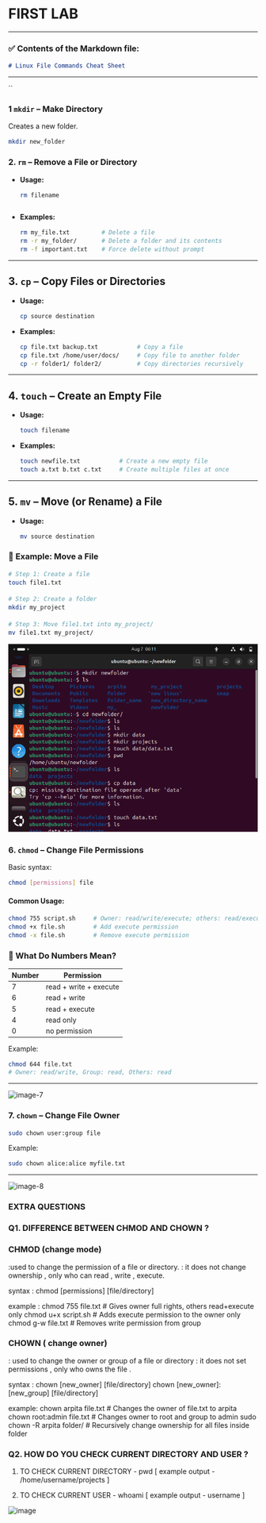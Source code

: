 # FIRST LAB

---

### ✅ Contents of the Markdown file:

````markdown
# Linux File Commands Cheat Sheet
````
---
``
### 1 `mkdir` – Make Directory

Creates a new folder.

```bash
mkdir new_folder
```

### 2. `rm` – Remove a File or Directory

- **Usage:**
  ```bash
  rm filename
````
````
* **Examples:**

  ```bash
  rm my_file.txt         # Delete a file
  rm -r my_folder/       # Delete a folder and its contents
  rm -f important.txt    # Force delete without prompt
  ```

---

## 3. `cp` – Copy Files or Directories

* **Usage:**

  ```bash
  cp source destination
  ```

* **Examples:**

  ```bash
  cp file.txt backup.txt           # Copy a file
  cp file.txt /home/user/docs/     # Copy file to another folder
  cp -r folder1/ folder2/          # Copy directories recursively
  ```

---

## 4. `touch` – Create an Empty File

* **Usage:**

  ```bash
  touch filename
  ```

* **Examples:**

  ```bash
  touch newfile.txt           # Create a new empty file
  touch a.txt b.txt c.txt     # Create multiple files at once
  ```

---

## 5. `mv` – Move (or Rename) a File

* **Usage:**

  ```bash
  mv source destination
  ```

### 🧪 Example: Move a File

```bash
# Step 1: Create a file
touch file1.txt

# Step 2: Create a folder
mkdir my_project

# Step 3: Move file1.txt into my_project/
mv file1.txt my_project/
```

![alt text](image.png)

### 6. `chmod` – Change File Permissions

Basic syntax:

```bash
chmod [permissions] file
```

#### Common Usage:

```bash
chmod 755 script.sh     # Owner: read/write/execute; others: read/execute
chmod +x file.sh        # Add execute permission
chmod -x file.sh        # Remove execute permission
```

### 🔢 What Do Numbers Mean?

| Number | Permission             |
| ------ | ---------------------- |
| 7      | read + write + execute |
| 6      | read + write           |
| 5      | read + execute         |
| 4      | read only              |
| 0      | no permission          |

Example:

```bash
chmod 644 file.txt
# Owner: read/write, Group: read, Others: read
```

---
<img width="771" height="517" alt="image-7" src="https://github.com/user-attachments/assets/063c4935-77bd-46a4-a6cc-6d1ad748fe3e" />


### 7. `chown` – Change File Owner

```bash
sudo chown user:group file
```

Example:

```bash
sudo chown alice:alice myfile.txt
```

---
<img width="710" height="115" alt="image-8" src="https://github.com/user-attachments/assets/e8d8c45b-1995-4825-ad46-040c2814c27e" />


### EXTRA QUESTIONS 

### Q1. DIFFERENCE BETWEEN CHMOD AND CHOWN ?

### CHMOD (change mode)

:used to change the permission of a file or directory. 
: it does not change ownership , only who can read , write , execute. 

syntax :
chmod [permissions] [file/directory]

example :
chmod 755 file.txt    # Gives owner full rights, others read+execute only
chmod u+x script.sh   # Adds execute permission to the owner only
chmod g-w file.txt    # Removes write permission from group

### CHOWN ( change owner)

: used to change the owner or group of a file or directory 
: it does not set permissions , only who owns the file .

syntax :
chown [new_owner] [file/directory]
chown [new_owner]:[new_group] [file/directory]

example:
chown arpita file.txt          # Changes the owner of file.txt to arpita
chown root:admin file.txt      # Changes owner to root and group to admin
sudo chown -R arpita folder/   # Recursively change ownership for all files inside folder

### Q2. HOW DO YOU CHECK CURRENT DIRECTORY AND USER ?

1. TO CHECK CURRENT DIRECTORY - pwd
   [ example output -
   /home/username/projects ]
   
3. TO CHECK CURRENT USER - whoami
   [ example output -
    username ]

 <img width="818" height="157" alt="image" src="https://github.com/user-attachments/assets/8885fdd6-40fa-4662-be50-f8d2f1587f6f" />




